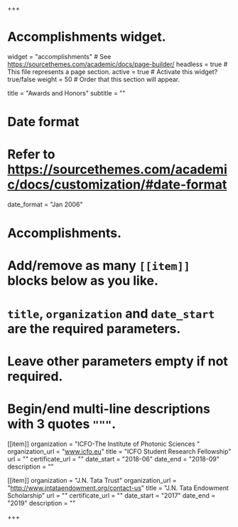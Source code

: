 +++
# Accomplishments widget.
widget = "accomplishments"  # See https://sourcethemes.com/academic/docs/page-builder/
headless = true  # This file represents a page section.
active = true  # Activate this widget? true/false
weight = 50  # Order that this section will appear.

title = "Awards and Honors"
subtitle = ""

# Date format
#   Refer to https://sourcethemes.com/academic/docs/customization/#date-format
date_format = "Jan 2006"

# Accomplishments.
#   Add/remove as many `[[item]]` blocks below as you like.
#   `title`, `organization` and `date_start` are the required parameters.
#   Leave other parameters empty if not required.
#   Begin/end multi-line descriptions with 3 quotes `"""`.

[[item]]
  organization = "ICFO-The Institute of Photonic Sciences "
  organization_url = "www.icfo.eu"
  title = "ICFO Student Research Fellowship"
  url = ""
  certificate_url = ""
  date_start = "2018-06"
  date_end = "2018-09"
  description = ""

[[item]]
  organization = "J.N. Tata Trust"
  organization_url = "http://www.jntataendowment.org/contact-us"
  title = "J.N. Tata Endowment Scholarship"
  url = ""
  certificate_url = ""
  date_start = "2017"
  date_end = "2019"
  description = ""

  

+++
